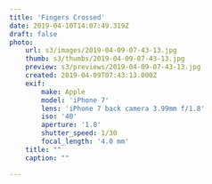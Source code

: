 ```yaml
---
title: 'Fingers Crossed'
date: 2019-04-10T14:07:49.319Z
draft: false
photo:
    url: s3/images/2019-04-09-07-43-13.jpg
    thumb: s3/thumbs/2019-04-09-07-43-13.jpg
    preview: s3/previews/2019-04-09-07-43-13.jpg
    created: 2019-04-09T07:43:13.000Z
    exif:
        make: Apple
        model: 'iPhone 7'
        lens: 'iPhone 7 back camera 3.99mm f/1.8'
        iso: '40'
        aperture: '1.8'
        shutter_speed: 1/30
        focal_length: '4.0 mm'
    title: ""
    caption: ""

---
```

